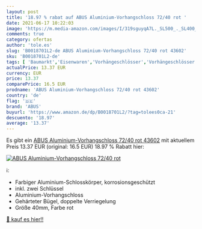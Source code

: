```yaml
---
layout: post
title: '18.97 % rabat auf ABUS Aluminium-Vorhangschloss 72/40 rot '
date: 2021-06-17 10:22:03
image: 'https://m.media-amazon.com/images/I/319sguyqA7L._SL500_._SL400_.jpg'
comments: true
category: ofertas
author: 'tole.es'
slug: 'B0018701L2-de ABUS Aluminium-Vorhangschloss 72/40 rot 43602'
sku: 'B0018701L2-de'
tags: [ 'Baumarkt','Eisenwaren','Vorhängeschlösser','Vorhängeschlösser mit Schlüssel','abus', ]
actualPrice: 13.37 EUR
currency: EUR
price: 13.37
comparePrice: 16.5 EUR
prodname: 'ABUS Aluminium-Vorhangschloss 72/40 rot 43602'
country: 'de'
flag: '🇩🇪'
brand: 'ABUS'
buyurl: 'https://www.amazon.de/dp/B0018701L2/?tag=tolees0ca-21'
descuento: '18.97'
average: '13.37'
---
```


Es gibt ein [ABUS Aluminium-Vorhangschloss 72/40 rot 43602](https://www.amazon.de/dp/B0018701L2/?tag=tolees0ca-21) mit aktuellem Preis 13.37 EUR (original: 16.5 EUR) 18.97 % Rabatt hier:

[![ABUS Aluminium-Vorhangschloss 72/40 rot ](https://m.media-amazon.com/images/I/319sguyqA7L._SL500_._SL400_.jpg)](https://www.amazon.de/dp/B0018701L2/?tag=tolees0ca-21)

ℹ️:

- Farbiger Aluminium-Schlosskörper, korrosionsgeschützt
- inkl. zwei Schlüssel
- Aluminium-Vorhangschloss
- Gehärteter Bügel, doppelte Verriegelung
- Größe 40mm, Farbe rot

[🛒 kauf es hier!!](https://www.amazon.de/dp/B0018701L2/?tag=tolees0ca-21)
